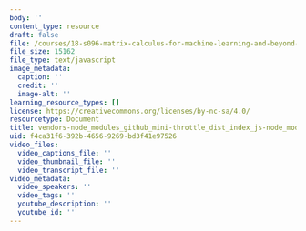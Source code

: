 ```yaml
---
body: ''
content_type: resource
draft: false
file: /courses/18-s096-matrix-calculus-for-machine-learning-and-beyond-january-iap-2022/vendors-node_modules_github_mini-throttle_dist_index_js-node_modules_primer_behaviors_dist_es-899b47-60b74f01ac2c.js
file_size: 15162
file_type: text/javascript
image_metadata:
  caption: ''
  credit: ''
  image-alt: ''
learning_resource_types: []
license: https://creativecommons.org/licenses/by-nc-sa/4.0/
resourcetype: Document
title: vendors-node_modules_github_mini-throttle_dist_index_js-node_modules_primer_behaviors_dist_es-899b47-60b74f01ac2c.js
uid: f4ca31f6-392b-4656-9269-bd3f41e97526
video_files:
  video_captions_file: ''
  video_thumbnail_file: ''
  video_transcript_file: ''
video_metadata:
  video_speakers: ''
  video_tags: ''
  youtube_description: ''
  youtube_id: ''
---
```

